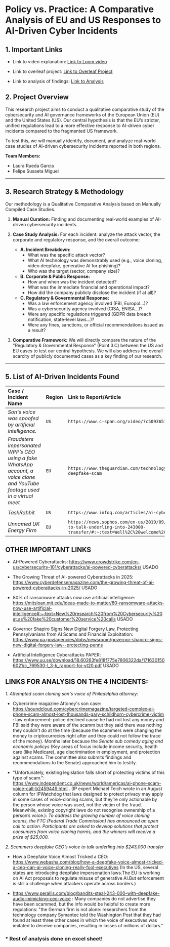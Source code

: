 # Policy vs. Practice: A Comparative Analysis of EU and US Responses to AI-Driven Cyber Incidents
## 1. Important Links

* Link to video explanation:
[Link to Loom video](https://www.loom.com/share/d73202440b6b4fba904bc76705da0fa2?sid=16525972-f208-4f4f-b03a-59ee455d7d3c)

* Link to overleaf project: [Link to Overleaf Project](https://es.overleaf.com/read/rzfdtbggwxqk#ab99de)

* Link to analysis of findings: [Link to Analysis](https://iit0-my.sharepoint.com/:x:/g/personal/fsusaetamiguel_hawk_illinoistech_edu/EU6nm3TocNlGqgAnN2X8hMkB9lploc-BvVdjERQA5Hgm2A?e=jQHc2Z)


## 2. Project Overview

This research project aims to conduct a qualitative comparative study of the cybersecurity and AI governance frameworks of the European Union (EU) and the United States (US). Our central hypothesis is that the EU’s stricter, unified regulations lead to a more effective response to AI-driven cyber incidents compared to the fragmented US framework.

To test this, we will manually identify, document, and analyze real-world case studies of AI-driven cybersecurity incidents reported in both regions.

**Team Members:**
* Laura Rueda Garcia
* Felipe Susaeta Miguel

---

## 3. Research Strategy & Methodology

Our methodology is a Qualitative Comparative Analysis based on Manually Compiled Case Studies.

1. **Manual Curation:** Finding and documenting real-world examples of AI-driven cybersecurity incidents.
2. **Case Study Analysis:** For each incident: analyze the attack vector, the corporate and regulatory response, and the overall outcome:
    * **A. Incident Breakdown:**
        * What was the specific attack vector?
        * What AI technology was demonstrably used (e.g., voice cloning, video deepfake, generative AI for phishing)?
        * Who was the target (sector, company size)?
    * **B. Corporate & Public Response:**
        * How and when was the incident detected?
        * What was the immediate financial and operational impact?
        * How did the company publicly disclose the incident (if at all)?
    * **C. Regulatory & Governmental Response:**
        * Was a law enforcement agency involved (FBI, Europol...)?
        * Was a cybersecurity agency involved (CISA, ENISA...)?
        * Were any specific regulations triggered (GDPR data breach notification, state-level laws...)?
        * Were any fines, sanctions, or official recommendations issued as a result?


4. **Comparative Framework:** We will directly compare the nature of the "Regulatory & Governmental Response" (Point 3.C) between the US and EU cases to test our central hypothesis. We will also address the overall scarcity of publicly documented cases as a key finding of our research.

---

## 5. List of AI-Driven Incidents Found

| Case / Incident Name | Region | Link to Report/Article | Date  | Found By |
| :--- | :--- | :--- | :--- | :--- |
| *Son's voice was spoofed by artificial intelligence.* | `US` | `https://www.c-span.org/video/?c5093651/story-attempted-scam-ai` | `2025-05` | `Laura` |
|*Fraudsters impersonated WPP’s CEO using a fake WhatsApp account, a voice clone and YouTube footage used in a virtual meet*| `EU` |`https://www.theguardian.com/technology/article/2024/may/10/ceo-wpp-deepfake-scam` | `2024-04` | `Felipe and Laura` |
| *TaskRabbit* | `US` | `https://www.infoq.com/articles/ai-cyber-attacks/` | `2018-04` | `Felipe` |
| *Unnamed UK Energy Firm* | `EU` | `https://news.sophos.com/en-us/2019/09/05/scammers-deepfake-ceos-voice-to-talk-underling-into-243000-transfer/#:~:text=Well%2C%20welcome%20to%20a%20hybrid,USD%20%24243%2C000` | `2019-03` | `Felipe` |

## OTHER IMPORTANT LINKS
- AI-Powered Cyberattacks: https://www.crowdstrike.com/en-us/cybersecurity-101/cyberattacks/ai-powered-cyberattacks/ USADO

- The Growing Threat of AI-powered Cyberattacks in 2025: https://www.cyberdefensemagazine.com/the-growing-threat-of-ai-powered-cyberattacks-in-2025/ USADO

- 80% of ransomware attacks now use artificial intelligence: https://mitsloan.mit.edu/ideas-made-to-matter/80-ransomware-attacks-now-use-artificial-intelligence#:~:text=New%20research%20from%20Cybersecurity%20at,as%20fake%20customer%20service%20calls USADO

- Governor Shapiro Signs New Digital Forgery Law, Protecting Pennsylvanians from AI Scams and Financial Exploitation: https://www.pa.gov/agencies/dobs/newsroom/governor-shapiro-signs-new-digital-forgery-law--protecting-penns

- Artificial Intelligence Cyberattacks PAPER: https://www.uu.se/download/18.60263fe818f775e7806322da/1716301506021/c_769530-l_3-k_rapport-foi-vt20.pdf USADO

## LINKS FOR ANALYSIS ON THE 4 INCIDENTS:

*1. Attempted scam cloning son's voice of Philadelphia attorney:*

- Cybercrime magazine Attoney's son case: https://soundcloud.com/cybercrimemagazine/targeted-complex-ai-phone-scam-almost-lost-thousands-gary-schildhorn-cybercrime-victim : law enforcement: police declined cause he had not lost any money and FBI said they were aware of the scamm but they said there was nothing they couldn't do at the time (because the scammers were changing the money to criptocurrecies right after and they could not follow the trace of the money). Months later because the *Senate sub comedy aging and economic policys* (Key areas of focus include income security, health care (like Medicare), age discrimination in employment, and protection against scams. The committee also submits findings and recommendations to the Senate) approached him to testify. 



- "Unfortunately, existing legislation falls short of protecting victims of this type of scam.": https://www.independent.co.uk/news/world/americas/ai-phone-scam-voice-call-b2459449.html . (IP expert Michael Teich wrote in an August column for IPWatchdog that laws designed to protect privacy may apply in some cases of voice-cloning scams, but they’re only actionable by the person whose voice was used, not the victim of the fraud. Meanwhile, existing copyright laws do not recognise ownership of a person’s voice.): *To address the growing number of voice cloning scams, the FTC (Federal Trade Commission) has announced an open call to action. Participants are asked to develop solutions that protect consumers from voice cloning harms, and the winners will receive a prize of $25,000.*

*2. Scammers deepfake CEO’s voice to talk underling into $243,000 transfer* 

- How a Deepfake Voice Almost Tricked a CEO: https://www.webasha.com/blog/how-a-deepfake-voice-almost-tricked-a-ceo-can-ai-voice-cloning-really-fool-executives (In the US, several states are introducing deepfake impersonation laws.The EU is working on AI Act proposals to regulate misuse of generative AI.But enforcement is still a challenge when attackers operate across borders.)

- https://www.perallis.com/blog/bandits-steal-243-000-with-deepfake-audio-mimicking-ceo-voice : Many companies do not advertise they have been scammed, but the info would be helpful to create more regulations: "the German firm is not alone: researchers from the technology company Symantec told the Washington Post that they had found at least three other cases in which the voice of executives was imitated to deceive companies, resulting in losses of millions of dollars."

### * Rest of analysis done on excel sheet!


